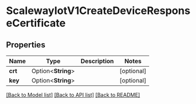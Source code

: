 # ScalewayIotV1CreateDeviceResponseCertificate

## Properties

Name | Type | Description | Notes
------------ | ------------- | ------------- | -------------
**crt** | Option<**String**> |  | [optional]
**key** | Option<**String**> |  | [optional]

[[Back to Model list]](../README.md#documentation-for-models) [[Back to API list]](../README.md#documentation-for-api-endpoints) [[Back to README]](../README.md)


